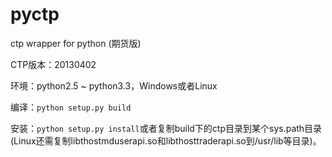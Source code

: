 pyctp
=====

ctp wrapper for python (期货版)

CTP版本：20130402

环境：python2.5 ~ python3.3，Windows或者Linux

编译：`python setup.py build`

安装：`python setup.py install`或者复制build下的ctp目录到某个sys.path目录(Linux还需复制libthostmduserapi.so和libthosttraderapi.so到/usr/lib等目录)。
